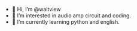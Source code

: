 - 👋 Hi, I’m @waitview
- 👀 I’m interested in audio amp circuit and coding.
- 🌱 I’m currently learning python and english.

<!---
waitview/waitview is a ✨ special ✨ repository because its `README.md` (this file) appears on your GitHub profile.
You can click the Preview link to take a look at your changes.
--->
